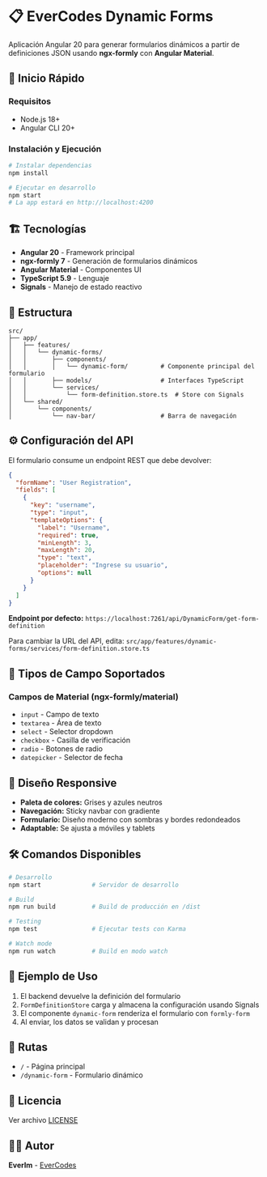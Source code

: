 # 📋 EverCodes Dynamic Forms

Aplicación Angular 20 para generar formularios dinámicos a partir de definiciones JSON usando **ngx-formly** con **Angular Material**.

## 🚀 Inicio Rápido

### Requisitos
- Node.js 18+ 
- Angular CLI 20+

### Instalación y Ejecución

```bash
# Instalar dependencias
npm install

# Ejecutar en desarrollo
npm start
# La app estará en http://localhost:4200
```

## 🏗️ Tecnologías

- **Angular 20** - Framework principal
- **ngx-formly 7** - Generación de formularios dinámicos
- **Angular Material** - Componentes UI
- **TypeScript 5.9** - Lenguaje
- **Signals** - Manejo de estado reactivo

## 📂 Estructura

```
src/
├── app/
│   ├── features/
│   │   └── dynamic-forms/
│   │       ├── components/
│   │       │   └── dynamic-form/         # Componente principal del formulario
│   │       ├── models/                   # Interfaces TypeScript
│   │       └── services/
│   │           └── form-definition.store.ts  # Store con Signals
│   └── shared/
│       └── components/
│           └── nav-bar/                  # Barra de navegación
```

## ⚙️ Configuración del API

El formulario consume un endpoint REST que debe devolver:

```json
{
  "formName": "User Registration",
  "fields": [
    {
      "key": "username",
      "type": "input",
      "templateOptions": {
        "label": "Username",
        "required": true,
        "minLength": 3,
        "maxLength": 20,
        "type": "text",
        "placeholder": "Ingrese su usuario",
        "options": null
      }
    }
  ]
}
```

**Endpoint por defecto:** `https://localhost:7261/api/DynamicForm/get-form-definition`

Para cambiar la URL del API, edita: `src/app/features/dynamic-forms/services/form-definition.store.ts`

## 🎨 Tipos de Campo Soportados

### Campos de Material (ngx-formly/material)

- `input` - Campo de texto
- `textarea` - Área de texto
- `select` - Selector dropdown
- `checkbox` - Casilla de verificación
- `radio` - Botones de radio
- `datepicker` - Selector de fecha

## 📱 Diseño Responsive

- **Paleta de colores:** Grises y azules neutros
- **Navegación:** Sticky navbar con gradiente
- **Formulario:** Diseño moderno con sombras y bordes redondeados
- **Adaptable:** Se ajusta a móviles y tablets

## 🛠️ Comandos Disponibles

```bash
# Desarrollo
npm start              # Servidor de desarrollo

# Build
npm run build          # Build de producción en /dist

# Testing
npm test               # Ejecutar tests con Karma

# Watch mode
npm run watch          # Build en modo watch
```

## 📝 Ejemplo de Uso

1. El backend devuelve la definición del formulario
2. `FormDefinitionStore` carga y almacena la configuración usando Signals
3. El componente `dynamic-form` renderiza el formulario con `formly-form`
4. Al enviar, los datos se validan y procesan

## 🔗 Rutas

- `/` - Página principal
- `/dynamic-form` - Formulario dinámico

## 📄 Licencia

Ver archivo [LICENSE](LICENSE)

## 👨‍💻 Autor

**Everlm** - [EverCodes](https://github.com/Everlm)
